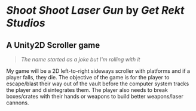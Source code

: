 # *Shoot Shoot Laser Gun* by *Get Rekt Studios*
## A Unity2D Scroller game
> *The name started as a joke but I'm rolling with it*

My game will be a 2D left-to-right sideways scroller with platforms and if a player falls, they die. The objective of the game is for the player to escape/blast their way out of the vault before the computer system tracks the player and disintegrates them. The player also needs to break boxes/crates with their hands or weapons to build better weapons/laser cannons.
